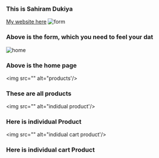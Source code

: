 <h3>This is Sahiram Dukiya</h3>
<a href="https://myshophere.netlify.app/">My website here</a>

<img src="" alt="form"/>
<h3>Above is the form, which you need to feel your dat</h3>

<img src="" alt="home"/>
<h3>Above is the home page</h3>

<img src="" alt="products'/>
<h3>These are all products</h3>

<img src="" alt="indidual product'/>
<h3>Here is individual Product</h3>


<img src="" alt="indidual cart product'/>
<h3>Here is individual cart Product</h3>
